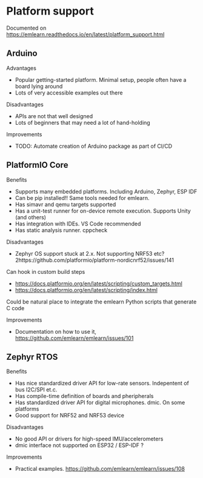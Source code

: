 
# Platform support

Documented on https://emlearn.readthedocs.io/en/latest/platform_support.html

## Arduino

Advantages

- Popular getting-started platform. Minimal setup, people often have a board lying around
- Lots of very accessible examples out there

Disadvantages

- APIs are not that well designed
- Lots of beginners that may need a lot of hand-holding

Improvements

- TODO: Automate creation of Arduino package as part of CI/CD

## PlatformIO Core

Benefits

- Supports many embedded platforms. Including Arduino, Zephyr, ESP IDF
- Can be pip installed!! Same tools needed for emlearn.
- Has simavr and qemu targets supported
- Has a unit-test runner for on-device remote execution. Supports Unity (and others)
- Has integration with IDEs. VS Code recommended
- Has static analysis runner. cppcheck

Disadvantages

- Zephyr OS support stuck at 2.x.
Not supporting NRF53 etc?
2https://github.com/platformio/platform-nordicnrf52/issues/141

Can hook in custom build steps

- https://docs.platformio.org/en/latest/scripting/custom_targets.html
- https://docs.platformio.org/en/latest/scripting/index.html

Could be natural place to integrate the emlearn Python scripts that generate C code

Improvements

- Documentation on how to use it, https://github.com/emlearn/emlearn/issues/101

## Zephyr RTOS

Benefits

- Has nice standardized driver API for low-rate sensors. Indepentent of bus I2C/SPI et.c.
- Has compile-time definition of boards and pheripherals
- Has standardized driver API for digital microphones. dmic. On some platforms
- Good support for NRF52 and NRF53 device

Disadvantages

- No good API or drivers for high-speed IMU/accelerometers 
- dmic interface not supported on ESP32 / ESP-IDF ?

Improvements

- Practical examples. https://github.com/emlearn/emlearn/issues/108

